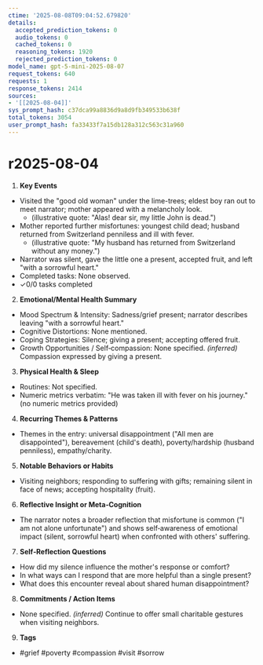 ```yaml
---
ctime: '2025-08-08T09:04:52.679820'
details:
  accepted_prediction_tokens: 0
  audio_tokens: 0
  cached_tokens: 0
  reasoning_tokens: 1920
  rejected_prediction_tokens: 0
model_name: gpt-5-mini-2025-08-07
request_tokens: 640
requests: 1
response_tokens: 2414
sources:
- '[[2025-08-04]]'
sys_prompt_hash: c37dca99a8836d9a8d9fb349533b638f
total_tokens: 3054
user_prompt_hash: fa33433f7a15db128a312c563c31a960
---
```

# r2025-08-04

1. **Key Events**
- Visited the "good old woman" under the lime-trees; eldest boy ran out to meet narrator; mother appeared with a melancholy look.
  - (illustrative quote: "Alas! dear sir, my little John is dead.")
- Mother reported further misfortunes: youngest child dead; husband returned from Switzerland penniless and ill with fever.
  - (illustrative quote: "My husband has returned from Switzerland without any money.")
- Narrator was silent, gave the little one a present, accepted fruit, and left "with a sorrowful heart."
- Completed tasks: None observed.
- ✓0/0 tasks completed

2. **Emotional/Mental Health Summary**
- Mood Spectrum & Intensity: Sadness/grief present; narrator describes leaving "with a sorrowful heart."  
- Cognitive Distortions: None mentioned.  
- Coping Strategies: Silence; giving a present; accepting offered fruit.  
- Growth Opportunities / Self‑compassion: None specified. *(inferred)* Compassion expressed by giving a present.

3. **Physical Health & Sleep**
- Routines: Not specified.  
- Numeric metrics verbatim: "He was taken ill with fever on his journey." (no numeric metrics provided)

4. **Recurring Themes & Patterns**
- Themes in the entry: universal disappointment ("All men are disappointed"), bereavement (child's death), poverty/hardship (husband penniless), empathy/charity.

5. **Notable Behaviors or Habits**
- Visiting neighbors; responding to suffering with gifts; remaining silent in face of news; accepting hospitality (fruit).

6. **Reflective Insight or Meta‑Cognition**
- The narrator notes a broader reflection that misfortune is common ("I am not alone unfortunate") and shows self‑awareness of emotional impact (silent, sorrowful heart) when confronted with others' suffering.

7. **Self‑Reflection Questions**
- How did my silence influence the mother's response or comfort?
- In what ways can I respond that are more helpful than a single present?
- What does this encounter reveal about shared human disappointment?

8. **Commitments / Action Items**
- None specified. *(inferred)* Continue to offer small charitable gestures when visiting neighbors.

9. **Tags**
- #grief #poverty #compassion #visit #sorrow